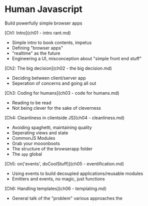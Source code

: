 # Human Javascript
Build powerfully simple browser apps

[Ch1: Intro](ch01 - intro rant.md)

- Simple intro to book contents, impetus
- Defining "browser apps"
- "realtime" as the future
- Engineering a UI, misconception about "simple front end stuff"

[Ch2: The big decision](ch02 - the big decision.md)

- Deciding between client/server app
- Seperation of concerns and going all out

[Ch3: Coding for humans](ch03 - code for humans.md)

- Reading to be read
- Not being clever for the sake of cleverness

[Ch4: Cleanliness in clientside JS](ch04 - cleanliness.md)

- Avoiding spaghetti, maintaining quality
- Seperating views and state
- CommonJS Modules
- Grab your mooonboots
- The structure of the browserapp folder
- The `app` global

[Ch5: on('events', doCoolStuff)](ch05 - eventification.md)

- Using events to build decoupled applications/reusable modules
- Emitters and events, no magic, just functions

[Ch6: Handling templates](ch06 - templating.md)

- General talk of the "problem" various approaches the <template> tag
- How we used to do it, why it kinda sucked
- How we do it now, jade + templatizer + moonboots

[Ch7: Clientside Routing](ch07 - clientside routing.md)

- Same sh*t different URL/handing control of routing to client
- Setting up discussion on launch sequece to see how this plays out in code

[Ch8: Blastoff! Your app launch sequence](ch08 - launch sequence.md)

- Stepping through a typical launch sequence
- Intro to async.js

[Ch9: Testing and QA that doesn't suck](ch09 - testing and QA that doesnt suck.md)

- The problem/challenge of proper QA
- Meet the SpaceMonkey
- Doing cross-browser testing

[Ch10: Caveats, timesavers, random tips](ch10 - caveats.md)

- Function bindings
- Rendering detatched DOM elements
- failed ajax requests
